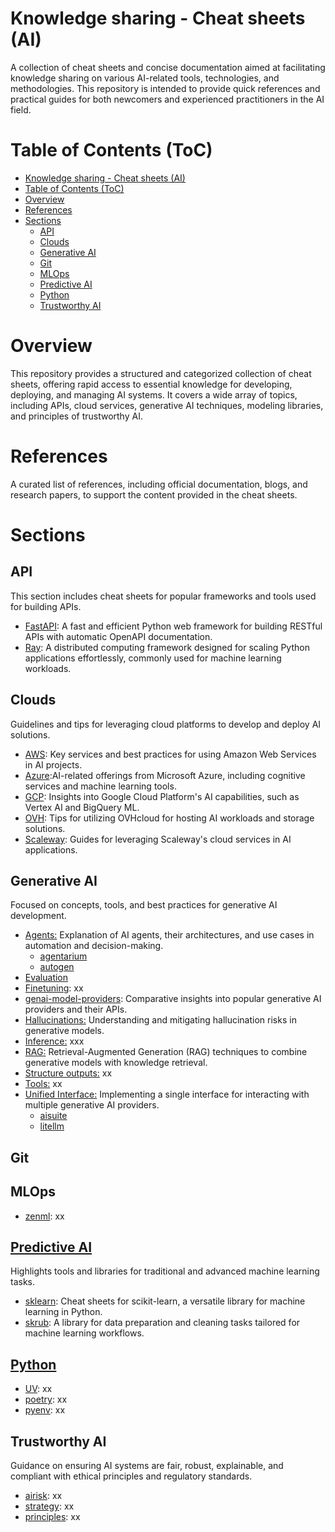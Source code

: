 # Knowledge sharing - Cheat sheets (AI)

A collection of cheat sheets and concise documentation aimed at facilitating knowledge sharing on various AI-related tools, technologies, and methodologies. This repository is intended to provide quick references and practical guides for both newcomers and experienced practitioners in the AI field.

# Table of Contents (ToC)
- [Knowledge sharing - Cheat sheets (AI)](#knowledge-sharing---cheat-sheets-ai)
- [Table of Contents (ToC)](#table-of-contents-toc)
- [Overview](#overview)
- [References](#references)
- [Sections](#sections)
  - [API](#api)
  - [Clouds](#clouds)
  - [Generative AI](#generative-ai)
  - [Git](#git)
  - [MLOps](#mlops)
  - [Predictive AI](#predictive-ai)
  - [Python](#python)
  - [Trustworthy AI](#trustworthy-ai)

# Overview

This repository provides a structured and categorized collection of cheat sheets, offering rapid access to essential knowledge for developing, deploying, and managing AI systems. It covers a wide array of topics, including APIs, cloud services, generative AI techniques, modeling libraries, and principles of trustworthy AI.


# References

A curated list of references, including official documentation, blogs, and research papers, to support the content provided in the cheat sheets.


# Sections
## API
This section includes cheat sheets for popular frameworks and tools used for building APIs.

- [FastAPI](api/fastapi): A fast and efficient Python web framework for building RESTful APIs with automatic OpenAPI documentation.
- [Ray](api/ray): A distributed computing framework designed for scaling Python applications effortlessly, commonly used for machine learning workloads.

## Clouds
Guidelines and tips for leveraging cloud platforms to develop and deploy AI solutions.

- [AWS](clouds/aws): Key services and best practices for using Amazon Web Services in AI projects.
- [Azure](clouds/azure):AI-related offerings from Microsoft Azure, including cognitive services and machine learning tools.
- [GCP](clouds/gcp): Insights into Google Cloud Platform's AI capabilities, such as Vertex AI and BigQuery ML.
- [OVH](clouds/ovh): Tips for utilizing OVHcloud for hosting AI workloads and storage solutions.
- [Scaleway](clouds/scaleway): Guides for leveraging Scaleway's cloud services in AI applications.

## Generative AI
Focused on concepts, tools, and best practices for generative AI development.

- [Agents:](generativeai/agents) Explanation of AI agents, their architectures, and use cases in automation and decision-making.
  - [agentarium](generativeai/agents/agentarium/)
  - [autogen](generativeai/agents/autogen/)
- [Evaluation](generativeai/evaluations/)
- [Finetuning](generativeai/finetuning): xx
- [genai-model-providers](generativeai/genai-model-providers/): Comparative insights into popular generative AI providers and their APIs.
- [Hallucinations:](generativeai/hallucinations) Understanding and mitigating hallucination risks in generative models.
- [Inference:](generativeai/inference) xxx
- [RAG:](generativeai/agents) Retrieval-Augmented Generation (RAG) techniques to combine generative models with knowledge retrieval.
- [Structure outputs:](generativeai/structured-outputs) xx
- [Tools:](generativeai/agents) xx
- [Unified Interface:](generativeai/unified-interface) Implementing a single interface for interacting with multiple generative AI providers.
  - [aisuite](generativeai/unified-interface/aisuite/)
  - [litellm](generativeai/unified-interface/litellm/)

## Git

## MLOps

- [zenml](mlops/zenml): xx

## [Predictive AI](/predictiveai/README.md)
Highlights tools and libraries for traditional and advanced machine learning tasks.
- [sklearn](modeling/sklearn): Cheat sheets for scikit-learn, a versatile library for machine learning in Python.
- [skrub](modeling/skrub): A library for data preparation and cleaning tasks tailored for machine learning workflows.

## [Python](/python/)

- [UV](python/uv): xx
- [poetry](python/poetry): xx
- [pyenv](python/pyenv): xx

## Trustworthy AI
Guidance on ensuring AI systems are fair, robust, explainable, and compliant with ethical principles and regulatory standards.

- [airisk](trustworthyai/airisk): xx
- [strategy](trustworthyai/strategy): xx
- [principles](trustworthyai/principles/): xx
